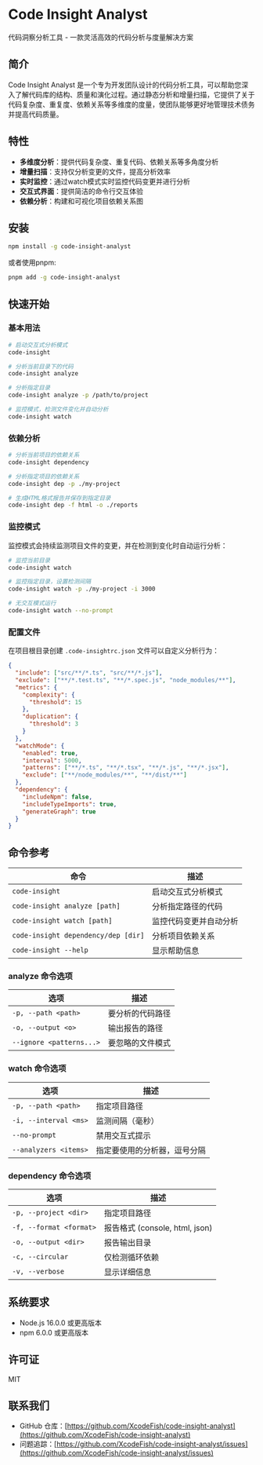 # Code Insight Analyst

代码洞察分析工具 - 一款灵活高效的代码分析与度量解决方案

## 简介

Code Insight Analyst 是一个专为开发团队设计的代码分析工具，可以帮助您深入了解代码库的结构、质量和演化过程。通过静态分析和增量扫描，它提供了关于代码复杂度、重复度、依赖关系等多维度的度量，使团队能够更好地管理技术债务并提高代码质量。

## 特性

- **多维度分析**：提供代码复杂度、重复代码、依赖关系等多角度分析
- **增量扫描**：支持仅分析变更的文件，提高分析效率
- **实时监控**：通过watch模式实时监控代码变更并进行分析
- **交互式界面**：提供简洁的命令行交互体验
- **依赖分析**：构建和可视化项目依赖关系图

## 安装

```bash
npm install -g code-insight-analyst
```

或者使用pnpm:

```bash
pnpm add -g code-insight-analyst
```

## 快速开始

### 基本用法

```bash
# 启动交互式分析模式
code-insight

# 分析当前目录下的代码
code-insight analyze

# 分析指定目录
code-insight analyze -p /path/to/project

# 监控模式，检测文件变化并自动分析
code-insight watch
```

### 依赖分析

```bash
# 分析当前项目的依赖关系
code-insight dependency

# 分析指定项目的依赖关系
code-insight dep -p ./my-project

# 生成HTML格式报告并保存到指定目录
code-insight dep -f html -o ./reports
```

### 监控模式

监控模式会持续监测项目文件的变更，并在检测到变化时自动运行分析：

```bash
# 监控当前目录
code-insight watch

# 监控指定目录，设置检测间隔
code-insight watch -p ./my-project -i 3000

# 无交互模式运行
code-insight watch --no-prompt
```

### 配置文件

在项目根目录创建 `.code-insightrc.json` 文件可以自定义分析行为：

```json
{
  "include": ["src/**/*.ts", "src/**/*.js"],
  "exclude": ["**/*.test.ts", "**/*.spec.js", "node_modules/**"],
  "metrics": {
    "complexity": {
      "threshold": 15
    },
    "duplication": {
      "threshold": 3
    }
  },
  "watchMode": {
    "enabled": true,
    "interval": 5000,
    "patterns": ["**/*.ts", "**/*.tsx", "**/*.js", "**/*.jsx"],
    "exclude": ["**/node_modules/**", "**/dist/**"]
  },
  "dependency": {
    "includeNpm": false,
    "includeTypeImports": true,
    "generateGraph": true
  }
}
```

## 命令参考

| 命令 | 描述 |
|------|------|
| `code-insight` | 启动交互式分析模式 |
| `code-insight analyze [path]` | 分析指定路径的代码 |
| `code-insight watch [path]` | 监控代码变更并自动分析 |
| `code-insight dependency/dep [dir]` | 分析项目依赖关系 |
| `code-insight --help` | 显示帮助信息 |

### analyze 命令选项

| 选项 | 描述 |
|------|------|
| `-p, --path <path>` | 要分析的代码路径 |
| `-o, --output <o>` | 输出报告的路径 |
| `--ignore <patterns...>` | 要忽略的文件模式 |

### watch 命令选项

| 选项 | 描述 |
|------|------|
| `-p, --path <path>` | 指定项目路径 |
| `-i, --interval <ms>` | 监测间隔（毫秒） |
| `--no-prompt` | 禁用交互式提示 |
| `--analyzers <items>` | 指定要使用的分析器，逗号分隔 |

### dependency 命令选项

| 选项 | 描述 |
|------|------|
| `-p, --project <dir>` | 指定项目路径 |
| `-f, --format <format>` | 报告格式 (console, html, json) |
| `-o, --output <dir>` | 报告输出目录 |
| `-c, --circular` | 仅检测循环依赖 |
| `-v, --verbose` | 显示详细信息 |

## 系统要求

- Node.js 16.0.0 或更高版本
- npm 6.0.0 或更高版本

## 许可证

MIT

## 联系我们

- GitHub 仓库：[https://github.com/XcodeFish/code-insight-analyst](https://github.com/XcodeFish/code-insight-analyst)
- 问题追踪：[https://github.com/XcodeFish/code-insight-analyst/issues](https://github.com/XcodeFish/code-insight-analyst/issues)
